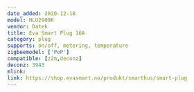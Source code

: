 ```yaml
---
date_added: 2020-12-18
model: HLU2909K
vendor: Datek
title: Eva Smart Plug 16A 
category: plug
supports: on/off, metering, temperature
zigbeemodel: ['PoP']
compatible: [z2m,deconz]
deconz: 3943
mlink:
link: https://shop.evasmart.no/produkt/smarthus/smart-plug
---
```

